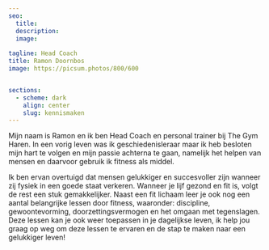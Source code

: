 ```yaml
---
seo:
  title: 
  description: 
  image:
  
tagline: Head Coach
title: Ramon Doornbos
image: https://picsum.photos/800/600


sections:
  - scheme: dark  
    align: center
    slug: kennismaken
---
```


Mijn naam is Ramon en ik ben Head Coach en personal trainer bij The Gym Haren. In een vorig leven was ik geschiedenisleraar maar ik heb besloten mijn hart te volgen en mijn passie achterna te gaan, namelijk het helpen van mensen en daarvoor gebruik ik fitness als middel.

Ik ben ervan overtuigd dat mensen gelukkiger en succesvoller zijn wanneer zij fysiek in een goede staat verkeren. Wanneer je lijf gezond en fit is, volgt de rest een stuk gemakkelijker. Naast een fit lichaam leer je ook nog een aantal belangrijke lessen door fitness, waaronder: discipline, gewoontevorming, doorzettingsvermogen en het omgaan met tegenslagen. Deze lessen kan je ook weer toepassen in je dagelijkse leven, ik help jou graag op weg om deze lessen te ervaren en de stap te maken naar een gelukkiger leven!
